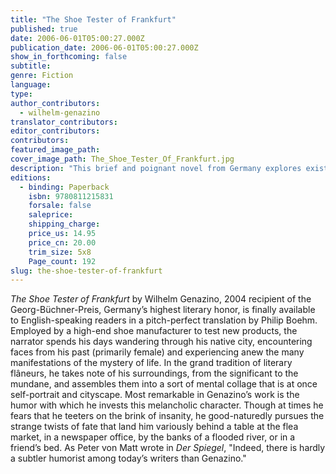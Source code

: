 ```yaml
---
title: "The Shoe Tester of Frankfurt"
published: true
date: 2006-06-01T05:00:27.000Z
publication_date: 2006-06-01T05:00:27.000Z
show_in_forthcoming: false
subtitle:
genre: Fiction
language:
type:
author_contributors:
  - wilhelm-genazino
translator_contributors:
editor_contributors:
contributors:
featured_image_path:
cover_image_path: The_Shoe_Tester_Of_Frankfurt.jpg
description: "This brief and poignant novel from Germany explores existential questions as its 46-year-old narrator reflects on broken relationships and other failures, and struggles to come to terms with life. "
editions:
  - binding: Paperback
    isbn: 9780811215831
    forsale: false
    saleprice:
    shipping_charge:
    price_us: 14.95
    price_cn: 20.00
    trim_size: 5x8
    Page_count: 192
slug: the-shoe-tester-of-frankfurt
---
```


_The Shoe Tester of Frankfurt_ by Wilhelm Genazino, 2004 recipient of the Georg-Büchner-Preis, Germany’s highest literary honor, is finally available to English-speaking readers in a pitch-perfect translation by Philip Boehm. Employed by a high-end shoe manufacturer to test new products, the narrator spends his days wandering through his native city, encountering faces from his past (primarily female) and experiencing anew the many manifestations of the mystery of life. In the grand tradition of literary flâneurs, he takes note of his surroundings, from the significant to the mundane, and assembles them into a sort of mental collage that is at once self-portrait and cityscape. Most remarkable in Genazino’s work is the humor with which he invests this melancholic character. Though at times he fears that he teeters on the brink of insanity, he good-naturedly pursues the strange twists of fate that land him variously behind a table at the flea market, in a newspaper office, by the banks of a flooded river, or in a friend’s bed. As Peter von Matt wrote in _Der Spiegel_, "Indeed, there is hardly a subtler humorist among today’s writers than Genazino."

